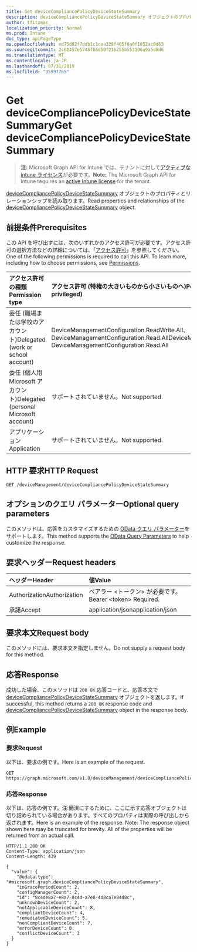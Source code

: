 ```yaml
---
title: Get deviceCompliancePolicyDeviceStateSummary
description: deviceCompliancePolicyDeviceStateSummary オブジェクトのプロパティとリレーションシップを読み取ります。
author: tfitzmac
localization_priority: Normal
ms.prod: Intune
doc_type: apiPageType
ms.openlocfilehash: ed75d82f7ddb1c1caa328f405f0a0f1852ac0d63
ms.sourcegitcommit: 2c62457e57467b8d50f21b255b553106a9a5d8d6
ms.translationtype: MT
ms.contentlocale: ja-JP
ms.lasthandoff: 07/31/2019
ms.locfileid: "35997765"
---
```

# <a name="get-devicecompliancepolicydevicestatesummary"></a><span data-ttu-id="1faee-103">Get deviceCompliancePolicyDeviceStateSummary</span><span class="sxs-lookup"><span data-stu-id="1faee-103">Get deviceCompliancePolicyDeviceStateSummary</span></span>

> <span data-ttu-id="1faee-104">**注:** Microsoft Graph API for Intune では、テナントに対して[アクティブな intune ライセンス](https://go.microsoft.com/fwlink/?linkid=839381)が必要です。</span><span class="sxs-lookup"><span data-stu-id="1faee-104">**Note:** The Microsoft Graph API for Intune requires an [active Intune license](https://go.microsoft.com/fwlink/?linkid=839381) for the tenant.</span></span>

<span data-ttu-id="1faee-105">[deviceCompliancePolicyDeviceStateSummary](../resources/intune-deviceconfig-devicecompliancepolicydevicestatesummary.md) オブジェクトのプロパティとリレーションシップを読み取ります。</span><span class="sxs-lookup"><span data-stu-id="1faee-105">Read properties and relationships of the [deviceCompliancePolicyDeviceStateSummary](../resources/intune-deviceconfig-devicecompliancepolicydevicestatesummary.md) object.</span></span>

## <a name="prerequisites"></a><span data-ttu-id="1faee-106">前提条件</span><span class="sxs-lookup"><span data-stu-id="1faee-106">Prerequisites</span></span>
<span data-ttu-id="1faee-p101">この API を呼び出すには、次のいずれかのアクセス許可が必要です。アクセス許可の選択方法などの詳細については、「[アクセス許可](/graph/permissions-reference)」を参照してください。</span><span class="sxs-lookup"><span data-stu-id="1faee-p101">One of the following permissions is required to call this API. To learn more, including how to choose permissions, see [Permissions](/graph/permissions-reference).</span></span>

|<span data-ttu-id="1faee-109">アクセス許可の種類</span><span class="sxs-lookup"><span data-stu-id="1faee-109">Permission type</span></span>|<span data-ttu-id="1faee-110">アクセス許可 (特権の大きいものから小さいものへ)</span><span class="sxs-lookup"><span data-stu-id="1faee-110">Permissions (from most to least privileged)</span></span>|
|:---|:---|
|<span data-ttu-id="1faee-111">委任 (職場または学校のアカウント)</span><span class="sxs-lookup"><span data-stu-id="1faee-111">Delegated (work or school account)</span></span>|<span data-ttu-id="1faee-112">DeviceManagementConfiguration.ReadWrite.All、DeviceManagementConfiguration.Read.All</span><span class="sxs-lookup"><span data-stu-id="1faee-112">DeviceManagementConfiguration.ReadWrite.All, DeviceManagementConfiguration.Read.All</span></span>|
|<span data-ttu-id="1faee-113">委任 (個人用 Microsoft アカウント)</span><span class="sxs-lookup"><span data-stu-id="1faee-113">Delegated (personal Microsoft account)</span></span>|<span data-ttu-id="1faee-114">サポートされていません。</span><span class="sxs-lookup"><span data-stu-id="1faee-114">Not supported.</span></span>|
|<span data-ttu-id="1faee-115">アプリケーション</span><span class="sxs-lookup"><span data-stu-id="1faee-115">Application</span></span>|<span data-ttu-id="1faee-116">サポートされていません。</span><span class="sxs-lookup"><span data-stu-id="1faee-116">Not supported.</span></span>|

## <a name="http-request"></a><span data-ttu-id="1faee-117">HTTP 要求</span><span class="sxs-lookup"><span data-stu-id="1faee-117">HTTP Request</span></span>
<!-- {
  "blockType": "ignored"
}
-->
``` http
GET /deviceManagement/deviceCompliancePolicyDeviceStateSummary
```

## <a name="optional-query-parameters"></a><span data-ttu-id="1faee-118">オプションのクエリ パラメーター</span><span class="sxs-lookup"><span data-stu-id="1faee-118">Optional query parameters</span></span>
<span data-ttu-id="1faee-119">このメソッドは、応答をカスタマイズするための [OData クエリ パラメーター](https://docs.microsoft.com/en-us/graph/query-parameters)をサポートします。</span><span class="sxs-lookup"><span data-stu-id="1faee-119">This method supports the [OData Query Parameters](https://docs.microsoft.com/en-us/graph/query-parameters) to help customize the response.</span></span>

## <a name="request-headers"></a><span data-ttu-id="1faee-120">要求ヘッダー</span><span class="sxs-lookup"><span data-stu-id="1faee-120">Request headers</span></span>
|<span data-ttu-id="1faee-121">ヘッダー</span><span class="sxs-lookup"><span data-stu-id="1faee-121">Header</span></span>|<span data-ttu-id="1faee-122">値</span><span class="sxs-lookup"><span data-stu-id="1faee-122">Value</span></span>|
|:---|:---|
|<span data-ttu-id="1faee-123">Authorization</span><span class="sxs-lookup"><span data-stu-id="1faee-123">Authorization</span></span>|<span data-ttu-id="1faee-124">ベアラー &lt;トークン&gt; が必要です。</span><span class="sxs-lookup"><span data-stu-id="1faee-124">Bearer &lt;token&gt; Required.</span></span>|
|<span data-ttu-id="1faee-125">承諾</span><span class="sxs-lookup"><span data-stu-id="1faee-125">Accept</span></span>|<span data-ttu-id="1faee-126">application/json</span><span class="sxs-lookup"><span data-stu-id="1faee-126">application/json</span></span>|

## <a name="request-body"></a><span data-ttu-id="1faee-127">要求本文</span><span class="sxs-lookup"><span data-stu-id="1faee-127">Request body</span></span>
<span data-ttu-id="1faee-128">このメソッドには、要求本文を指定しません。</span><span class="sxs-lookup"><span data-stu-id="1faee-128">Do not supply a request body for this method.</span></span>

## <a name="response"></a><span data-ttu-id="1faee-129">応答</span><span class="sxs-lookup"><span data-stu-id="1faee-129">Response</span></span>
<span data-ttu-id="1faee-130">成功した場合、このメソッドは `200 OK` 応答コードと、応答本文で [deviceCompliancePolicyDeviceStateSummary](../resources/intune-deviceconfig-devicecompliancepolicydevicestatesummary.md) オブジェクトを返します。</span><span class="sxs-lookup"><span data-stu-id="1faee-130">If successful, this method returns a `200 OK` response code and [deviceCompliancePolicyDeviceStateSummary](../resources/intune-deviceconfig-devicecompliancepolicydevicestatesummary.md) object in the response body.</span></span>

## <a name="example"></a><span data-ttu-id="1faee-131">例</span><span class="sxs-lookup"><span data-stu-id="1faee-131">Example</span></span>

### <a name="request"></a><span data-ttu-id="1faee-132">要求</span><span class="sxs-lookup"><span data-stu-id="1faee-132">Request</span></span>
<span data-ttu-id="1faee-133">以下は、要求の例です。</span><span class="sxs-lookup"><span data-stu-id="1faee-133">Here is an example of the request.</span></span>
``` http
GET https://graph.microsoft.com/v1.0/deviceManagement/deviceCompliancePolicyDeviceStateSummary
```

### <a name="response"></a><span data-ttu-id="1faee-134">応答</span><span class="sxs-lookup"><span data-stu-id="1faee-134">Response</span></span>
<span data-ttu-id="1faee-p102">以下は、応答の例です。注:簡潔にするために、ここに示す応答オブジェクトは切り詰められている場合があります。すべてのプロパティは実際の呼び出しから返されます。</span><span class="sxs-lookup"><span data-stu-id="1faee-p102">Here is an example of the response. Note: The response object shown here may be truncated for brevity. All of the properties will be returned from an actual call.</span></span>
``` http
HTTP/1.1 200 OK
Content-Type: application/json
Content-Length: 439

{
  "value": {
    "@odata.type": "#microsoft.graph.deviceCompliancePolicyDeviceStateSummary",
    "inGracePeriodCount": 2,
    "configManagerCount": 2,
    "id": "8c4de8a7-e8a7-8c4d-a7e8-4d8ca7e84d8c",
    "unknownDeviceCount": 2,
    "notApplicableDeviceCount": 8,
    "compliantDeviceCount": 4,
    "remediatedDeviceCount": 5,
    "nonCompliantDeviceCount": 7,
    "errorDeviceCount": 0,
    "conflictDeviceCount": 3
  }
}
```



